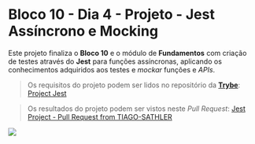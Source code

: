 # Bloco 10 - Dia 4 - Projeto - Jest Assíncrono e Mocking

Este projeto finaliza o **Bloco 10** e o módulo de **Fundamentos** com criação de testes através do **Jest** para funções assíncronas, aplicando os conhecimentos adquiridos aos testes e *mockar* funções e *APIs*.

> Os requisitos do projeto podem ser lidos no repositório da [**Trybe**](https://www.betrybe.com/): [Project Jest](https://github.com/tryber/sd-014-a-project-jest)

> Os resultados do projeto podem ser vistos neste *Pull Request*: [Jest Project - Pull Request from TIAGO-SATHLER](https://github.com/tryber/sd-014-a-project-jest/pull/12)

![](https://github.com/tiagosathler/trybe-exercises/blob/master/fundamentos/bloco-10-testes-automatizados-com-jest/dia-4-projeto-jest-ass%C3%ADncrono-e-mocking/Results-Project-Jest.png)
